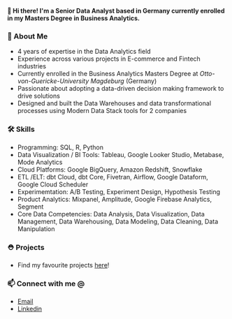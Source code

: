 **👋 Hi there! I'm a Senior Data Analyst based in Germany currently enrolled in my Masters Degree in Business Analytics.**

### 👱 About Me
- 4 years of expertise in the Data Analytics field
- Experience across various projects in E-commerce and Fintech industries
- Currently enrolled in the Business Analytics Masters Degree at *Otto-von-Guericke-University Magdeburg* (Germany)
- Passionate about adopting a data-driven decision making framework to drive solutions
- Designed and built the Data Warehouses and data transformational processes using Modern Data Stack tools for 2 companies

### 🛠️ Skills
-	Programming: SQL, R, Python <br>
- Data Visualization / BI Tools: Tableau, Google Looker Studio, Metabase, Mode Analytics <br>
- Cloud Platforms: Google BigQuery, Amazon Redshift, Snowflake <br>
- ETL /ELT: dbt Cloud, dbt Core, Fivetran, Airflow, Google Dataform, Google Cloud Scheduler <br>
- Experimemtation: A/B Testing, Experiment Design, Hypothesis Testing <br>
- Product Analytics: Mixpanel, Amplitude, Google Firebase Analytics, Segment <br>
- Core Data Competencies: Data Analysis, Data Visualization, Data Management, Data Warehousing, Data Modeling, Data Cleaning, Data Manipulation

### ⛑️ Projects
- Find my favourite projects [here](https://github.com/HasanRizvi17/Hasan-Data-Analytics-Projects)!

### 📫 Connect with me @
- [Email](hasanrizvi.170@gmail.com)
- [Linkedin](https://www.linkedin.com/in/hasanrizvi17/)


<!--
**HasanRizvi17/HasanRizvi17** is a ✨ _special_ ✨ repository because its `README.md` (this file) appears on your GitHub profile.

Here are some ideas to get you started:

- 🔭 I’m currently working on ...
- 🌱 I’m currently learning ...
- 👯 I’m looking to collaborate on ...
- 🤔 I’m looking for help with ...
- 💬 Ask me about ...
- 📫 How to reach me: ...
- 😄 Pronouns: ...
- ⚡ Fun fact: ...
-->
